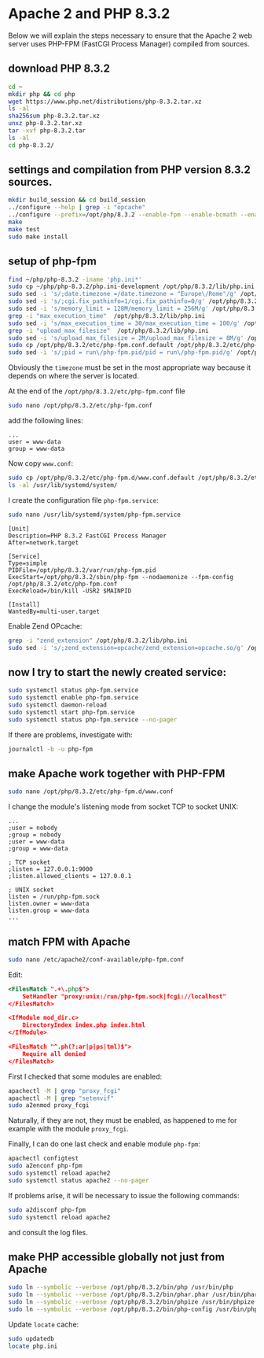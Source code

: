 # Apache 2 and PHP 8.3.2

Below we will explain the steps necessary to ensure that the Apache 2 web server uses PHP-FPM (FastCGI Process Manager) compiled from sources.

## download PHP 8.3.2

```bash
cd ~
mkdir php && cd php
wget https://www.php.net/distributions/php-8.3.2.tar.xz
ls -al
sha256sum php-8.3.2.tar.xz
unxz php-8.3.2.tar.xz
tar -xvf php-8.3.2.tar
ls -al
cd php-8.3.2/
```

## settings and compilation from PHP version 8.3.2 sources.

```bash
mkdir build_session && cd build_session
../configure --help | grep -i "opcache"
../configure --prefix=/opt/php/8.3.2 --enable-fpm --enable-bcmath --enable-ftp --with-openssl --disable-cgi --enable-mbstring --with-curl --with-mysqli --with-pdo-mysql --enable-intl --with-zlib --with-bz2 --enable-gd --with-jpeg --with-gettext --with-gmp --with-xsl --enable-zts --enable-gcov --enable-debug
make
make test
sudo make install
```

## setup of php-fpm

```bash
find ~/php/php-8.3.2 -iname 'php.ini*'
sudo cp ~/php/php-8.3.2/php.ini-development /opt/php/8.3.2/lib/php.ini
sudo sed -i 's/;date.timezone =/date.timezone = "Europe\/Rome"/g' /opt/php/8.3.2/lib/php.ini
sudo sed -i 's/;cgi.fix_pathinfo=1/cgi.fix_pathinfo=0/g' /opt/php/8.3.2/lib/php.ini
sudo sed -i 's/memory_limit = 128M/memory_limit = 256M/g' /opt/php/8.3.2/lib/php.ini
grep -i "max_execution_time"  /opt/php/8.3.2/lib/php.ini
sudo sed -i 's/max_execution_time = 30/max_execution_time = 100/g' /opt/php/8.3.2/lib/php.ini
grep -i "upload_max_filesize"  /opt/php/8.3.2/lib/php.ini
sudo sed -i 's/upload_max_filesize = 2M/upload_max_filesize = 8M/g' /opt/php/8.3.2/lib/php.ini
sudo cp /opt/php/8.3.2/etc/php-fpm.conf.default /opt/php/8.3.2/etc/php-fpm.conf
sudo sed -i 's/;pid = run\/php-fpm.pid/pid = run\/php-fpm.pid/g' /opt/php/8.3.2/etc/php-fpm.conf
```

Obviously the `timezone` must be set in the most appropriate way because it depends on where the server is located.

At the end of the `/opt/php/8.3.2/etc/php-fpm.conf` file 

```bash
sudo nano /opt/php/8.3.2/etc/php-fpm.conf
```

add the following lines:

```text
...
user = www-data
group = www-data
```

Now copy `www.conf`:

```bash
sudo cp /opt/php/8.3.2/etc/php-fpm.d/www.conf.default /opt/php/8.3.2/etc/php-fpm.d/www.conf
ls -al /usr/lib/systemd/system/
```

I create the configuration file `php-fpm.service`:

```bash
sudo nano /usr/lib/systemd/system/php-fpm.service
```

```text
[Unit]
Description=PHP 8.3.2 FastCGI Process Manager
After=network.target

[Service]
Type=simple
PIDFile=/opt/php/8.3.2/var/run/php-fpm.pid
ExecStart=/opt/php/8.3.2/sbin/php-fpm --nodaemonize --fpm-config /opt/php/8.3.2/etc/php-fpm.conf
ExecReload=/bin/kill -USR2 $MAINPID

[Install]
WantedBy=multi-user.target
```

Enable Zend OPcache:

```bash
grep -i "zend_extension" /opt/php/8.3.2/lib/php.ini
sudo sed -i 's/;zend_extension=opcache/zend_extension=opcache.so/g' /opt/php/8.3.2/lib/php.ini
```

## now I try to start the newly created service:

```bash
sudo systemctl status php-fpm.service
sudo systemctl enable php-fpm.service
sudo systemctl daemon-reload
sudo systemctl start php-fpm.service
sudo systemctl status php-fpm.service --no-pager
```

If there are problems, investigate with:

```bash
journalctl -b -u php-fpm
```

## make Apache work together with PHP-FPM

```bash
sudo nano /opt/php/8.3.2/etc/php-fpm.d/www.conf
```

I change the module's listening mode from socket TCP to socket UNIX:

```text
...
;user = nobody
;group = nobody
;user = www-data
;group = www-data

; TCP socket
;listen = 127.0.0.1:9000
;listen.allowed_clients = 127.0.0.1

; UNIX socket
listen = /run/php-fpm.sock
listen.owner = www-data
listen.group = www-data
...
```

## match FPM with Apache

```bash
sudo nano /etc/apache2/conf-available/php-fpm.conf
```

Edit:

```xml
<FilesMatch ".+\.php$">
    SetHandler "proxy:unix:/run/php-fpm.sock|fcgi://localhost"
</FilesMatch>

<IfModule mod_dir.c>
    DirectoryIndex index.php index.html
</IfModule>

<FilesMatch "^.ph(?:ar|p|ps|tml)$">
    Require all denied
</FilesMatch>
```

First I checked that some modules are enabled:

```bash
apachectl -M | grep "proxy_fcgi"
apachectl -M | grep "setenvif"
sudo a2enmod proxy_fcgi
```

Naturally, if they are not, they must be enabled, as happened to me for example with the module `proxy_fcgi`.

Finally, I can do one last check and enable module `php-fpm`:

```bash
apachectl configtest
sudo a2enconf php-fpm
sudo systemctl reload apache2
sudo systemctl status apache2 --no-pager
```

If problems arise, it will be necessary to issue the following commands: 

```bash
sudo a2disconf php-fpm
sudo systemctl reload apache2
```

and consult the log files.

## make PHP accessible globally not just from Apache

```bash
sudo ln --symbolic --verbose /opt/php/8.3.2/bin/php /usr/bin/php
sudo ln --symbolic --verbose /opt/php/8.3.2/bin/phar.phar /usr/bin/phar
sudo ln --symbolic --verbose /opt/php/8.3.2/bin/phpize /usr/bin/phpize
sudo ln --symbolic --verbose /opt/php/8.3.2/bin/php-config /usr/bin/php-config
```

Update `locate` cache:

```bash
sudo updatedb
locate php.ini
```
